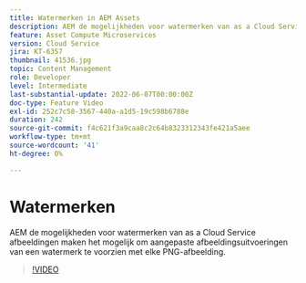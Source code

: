 ```yaml
---
title: Watermerken in AEM Assets
description: AEM de mogelijkheden voor watermerken van as a Cloud Service afbeeldingen maken het mogelijk om aangepaste afbeeldingsuitvoeringen van een watermerk te voorzien met elke PNG-afbeelding.
feature: Asset Compute Microservices
version: Cloud Service
jira: KT-6357
thumbnail: 41536.jpg
topic: Content Management
role: Developer
level: Intermediate
last-substantial-update: 2022-06-07T00:00:00Z
doc-type: Feature Video
exl-id: 252c7c58-3567-440a-a1d5-19c598b6788e
duration: 242
source-git-commit: f4c621f3a9caa8c2c64b8323312343fe421a5aee
workflow-type: tm+mt
source-wordcount: '41'
ht-degree: 0%

---
```


# Watermerken

AEM de mogelijkheden voor watermerken van as a Cloud Service afbeeldingen maken het mogelijk om aangepaste afbeeldingsuitvoeringen van een watermerk te voorzien met elke PNG-afbeelding.

>[!VIDEO](https://video.tv.adobe.com/v/41536?quality=12&learn=on)

